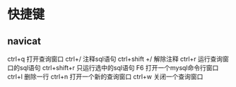 # 快捷键

## navicat
ctrl+q           打开查询窗口
ctrl+/            注释sql语句
ctrl+shift +/  解除注释
ctrl+r           运行查询窗口的sql语句
ctrl+shift+r   只运行选中的sql语句
F6               打开一个mysql命令行窗口
ctrl+l            删除一行
ctrl+n           打开一个新的查询窗口
ctrl+w          关闭一个查询窗口
